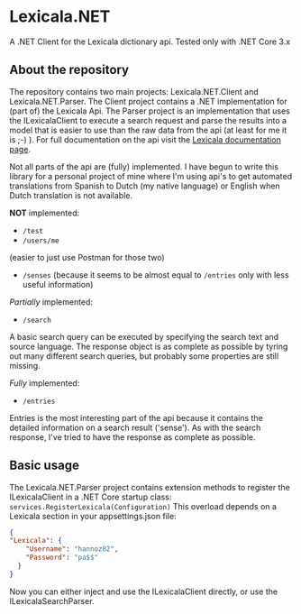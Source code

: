 # Lexicala.NET
A .NET Client for the Lexicala dictionary api. Tested only with .NET Core 3.x 

## About the repository
The repository contains two main projects: Lexicala.NET.Client and Lexicala.NET.Parser. The Client project contains a .NET implementation for (part of) the Lexicala Api. The Parser project is an implementation that uses the ILexicalaClient to execute a search request and parse the results into a model that is easier to use than the raw data from the api (at least for me it is ;-) ). For full documentation on the api visit the [Lexicala documentation page](https://api.lexicala.com/documentation).

Not all parts of the api are (fully) implemented. I have begun to write this library for a personal project of mine where I'm using api's to get automated translations from Spanish to Dutch (my native language) or English when Dutch translation is not available.

**NOT** implemented: 
- `/test`
- `/users/me`

(easier to just use Postman for those two)
- `/senses` (because it seems to be almost equal to `/entries` only with less useful information)

*Partially* implemented: 
- `/search`

A basic search query can be executed by specifying the search text and source language. The response object is as complete as possible by tyring out many different search queries, but probably some properties are still missing.

*Fully* implemented:
- `/entries`

Entries is the most interesting part of the api because it contains the detailed information on a search result ('sense'). As with the search response, I've tried to have the response as complete as possible. 

## Basic usage
The Lexicala.NET.Parser project contains extension methods to register the ILexicalaClient in a .NET Core startup class:
`services.RegisterLexicala(Configuration)`
This overload depends on a Lexicala section in your appsettings.json file:
```json
{
"Lexicala": {
    "Username": "hannoz82",
    "Password": "pa$$"
  }
}
```
Now you can either inject and use the ILexicalaClient directly, or use the ILexicalaSearchParser. 
